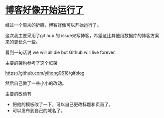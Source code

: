 # [博客好像开始运行了](https://github.com/cufezhusy/szhu.github.io/issues/3)

经过一个周末的折腾，博客好像可以开始运行了。

这次我主要采用了git hub 的 issue来写博客，希望这比其他用数据库的博客方案来的更长久一些。


看到一句话说 we will all die but Github will live forever.

主要的架构参考了这个框架 

https://github.com/yihong0618/gitblog

然后自己做了一些小小的改动。

主要的改动有

- 把他的模板改了一下，可以自己更改标题和页首了。
- 可以发布到自己的域名了。